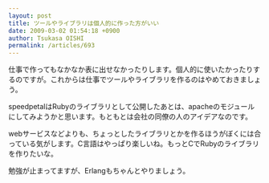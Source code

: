 ```yaml
---
layout: post
title: ツールやライブラリは個人的に作った方がいい
date: 2009-03-02 01:54:18 +0900
author: Tsukasa OISHI
permalink: /articles/693
---
```


仕事で作ってもなかなか表に出せなかったりします。個人的に使いたかったりするのですが。これからは仕事でツールやライブラリを作るのはやめておきましょう。

speedpetalはRubyのライブラリとして公開したあとは、apacheのモジュールにしてみようかと思います。もともとは会社の同僚の人のアイデアなのです。

webサービスなどよりも、ちょっとしたライブラリとかを作るほうがぼくには合っている気がします。C言語はやっぱり楽しいね。もっとCでRubyのライブラリを作りたいな。

勉強が止まってますが、Erlangもちゃんとやりましょう。

